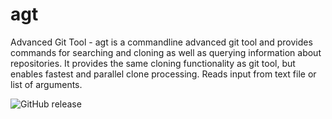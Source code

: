 # agt
Advanced Git Tool - agt is a commandline advanced git tool and provides commands for searching and cloning as well as querying information about repositories. It provides the same cloning functionality as git tool, but enables fastest  and parallel clone processing. Reads input from text file or list of arguments.

<img alt="GitHub release" src="https://img.shields.io/github/release/bl4ckbo7/agt.svg?label=releases">
